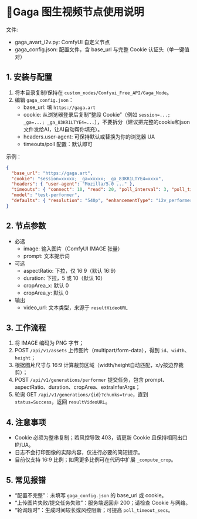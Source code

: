 # 🦉Gaga 图生视频节点使用说明

文件:
- gaga_avart_i2v.py: ComfyUI 自定义节点
- gaga_config.json: 配置文件，含 base_url 与完整 Cookie 认证头（单一键值对）

## 1. 安装与配置
1) 将本目录复制/保持在 `custom_nodes/Comfyui_Free_API/Gaga_Node`。
2) 编辑 `gaga_config.json`：
   - base_url: 填 `https://gaga.art`
   - cookie: 从浏览器登录后复制“整段 Cookie”（例如 `session=...; _ga=...; _ga_83KR1LTYE4=...`），不要拆分（建议把完整的cookie和json文件发给AI，让AI自动帮你填充）。
   - headers.user-agent: 可保持默认或替换为你的浏览器 UA
   - timeouts/poll 配置：默认即可

示例：
```json
{
  "base_url": "https://gaga.art",
  "cookie": "session=xxxxx; _ga=xxxxx; _ga_83KR1LTYE4=xxxx",
  "headers": { "user-agent": "Mozilla/5.0 ..." },
  "timeouts": { "connect": 10, "read": 20, "poll_interval": 3, "poll_timeout_secs": 300 },
  "model": "test-performer",
  "defaults": { "resolution": "540p", "enhancementType": "i2v_performer_performer-v3-6_gemini", "nSampleSteps": 32, "enablePromptEnhancement": true, "enableWatermark": true }
}
```

## 2. 节点参数
- 必选
  - image: 输入图片（ComfyUI IMAGE 张量）
  - prompt: 文本提示词
- 可选
  - aspectRatio: 下拉，仅 16:9（默认 16:9）
  - duration: 下拉，5 或 10（默认 10）
  - cropArea_x: 默认 0
  - cropArea_y: 默认 0
- 输出
  - video_url: 文本类型，来源于 `resultVideoURL`

## 3. 工作流程
1) 将 IMAGE 编码为 PNG 字节；
2) POST `/api/v1/assets` 上传图片（multipart/form-data），得到 `id`、`width`、`height`；
3) 根据图片尺寸与 16:9 计算裁剪区域（width/height自动匹配，x/y按边界裁剪）；
4) POST `/api/v1/generations/performer` 提交任务，包含 prompt、aspectRatio、duration、cropArea、extraInferArgs；
5) 轮询 GET `/api/v1/generations/{id}?chunks=true`，直到 `status=Success`，返回 `resultVideoURL`。

## 4. 注意事项
- Cookie 必须为整串复制；若风控导致 403，请更新 Cookie 且保持相同出口 IP/UA。
- 日志不会打印图像的实际内容，仅进行必要的简短提示。
- 目前仅支持 16:9 比例；如需更多比例可在代码中扩展 `_compute_crop`。

## 5. 常见报错
- “配置不完整”：未填写 `gaga_config.json` 的 base_url 或 cookie。
- “上传图片失败/提交任务失败”：服务端返回非 200；请检查 Cookie 与网络。
- “轮询超时”：生成时间较长或风控阻断；可提高 `poll_timeout_secs`。
